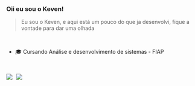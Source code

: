 ### Oii eu sou o Keven!

<div>
    <blockquote>
    Eu sou o Keven, e aqui está um pouco do que ja desenvolvi, fique a vontade para dar uma olhada
    </blockquote>
</div>

<br>

- 🎓 Cursando Análise e desenvolvimento de sistemas - FIAP

  <br>

<div style="display: flex; gap: 10px;">
  <a href="https://www.linkedin.com/in/keven-ike-p-silva/" target="_blank">
    <img src="https://img.shields.io/badge/-LinkedIn-%230077B5?style=for-the-badge&logo=linkedin&logoColor=white" target="_blank">
  </a>
  
  <a href="mailto:kevenikepsilva@gmail.com">
    <img src="https://img.shields.io/badge/-Gmail-%23333?style=for-the-badge&logo=gmail&logoColor=white">
  </a>
  
</div>
